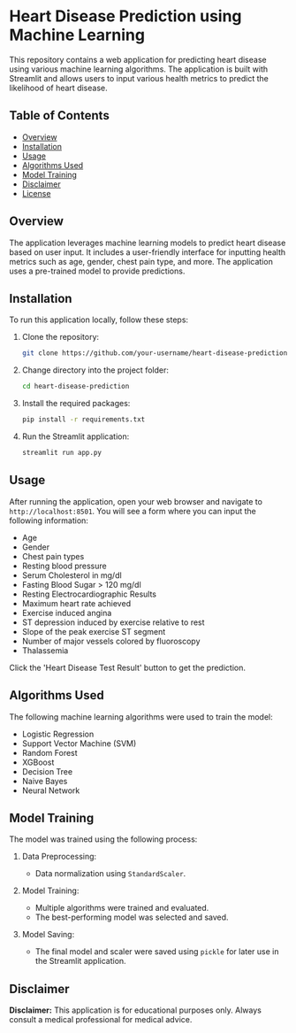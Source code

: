 # Heart Disease Prediction using Machine Learning

This repository contains a web application for predicting heart disease using various machine learning algorithms. The application is built with Streamlit and allows users to input various health metrics to predict the likelihood of heart disease.

## Table of Contents

- [Overview](#overview)
- [Installation](#installation)
- [Usage](#usage)
- [Algorithms Used](#algorithms-used)
- [Model Training](#model-training)
- [Disclaimer](#disclaimer)
- [License](#license)

## Overview

The application leverages machine learning models to predict heart disease based on user input. It includes a user-friendly interface for inputting health metrics such as age, gender, chest pain type, and more. The application uses a pre-trained model to provide predictions.

## Installation

To run this application locally, follow these steps:

1. Clone the repository:
    ```sh
    git clone https://github.com/your-username/heart-disease-prediction.git
    ```

2. Change directory into the project folder:
    ```sh
    cd heart-disease-prediction
    ```

3. Install the required packages:
    ```sh
    pip install -r requirements.txt
    ```

4. Run the Streamlit application:
    ```sh
    streamlit run app.py
    ```

## Usage

After running the application, open your web browser and navigate to `http://localhost:8501`. You will see a form where you can input the following information:

- Age
- Gender
- Chest pain types
- Resting blood pressure
- Serum Cholesterol in mg/dl
- Fasting Blood Sugar > 120 mg/dl
- Resting Electrocardiographic Results
- Maximum heart rate achieved
- Exercise induced angina
- ST depression induced by exercise relative to rest
- Slope of the peak exercise ST segment
- Number of major vessels colored by fluoroscopy
- Thalassemia

Click the 'Heart Disease Test Result' button to get the prediction.

## Algorithms Used

The following machine learning algorithms were used to train the model:

- Logistic Regression
- Support Vector Machine (SVM)
- Random Forest
- XGBoost
- Decision Tree
- Naive Bayes
- Neural Network

## Model Training

The model was trained using the following process:

1. Data Preprocessing:
    - Data normalization using `StandardScaler`.

2. Model Training:
    - Multiple algorithms were trained and evaluated.
    - The best-performing model was selected and saved.

3. Model Saving:
    - The final model and scaler were saved using `pickle` for later use in the Streamlit application.

## Disclaimer

**Disclaimer:** This application is for educational purposes only. Always consult a medical professional for medical advice.

